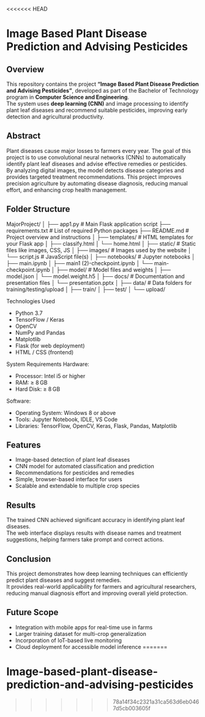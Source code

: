<<<<<<< HEAD
# Image Based Plant Disease Prediction and Advising Pesticides

## Overview
This repository contains the project **“Image Based Plant Disease Prediction and Advising Pesticides”**, developed as part of the Bachelor of Technology program in **Computer Science and Engineering**.  
The system uses **deep learning (CNN)** and image processing to identify plant leaf diseases and recommend suitable pesticides, improving early detection and agricultural productivity.

## Abstract
Plant diseases cause major losses to farmers every year. The goal of this project is to use convolutional neural networks (CNNs) to automatically identify plant leaf diseases and advise effective remedies or pesticides.  
By analyzing digital images, the model detects disease categories and provides targeted treatment recommendations. This project improves precision agriculture by automating disease diagnosis, reducing manual effort, and enhancing crop health management.

## Folder Structure
MajorProject/
│
├── app1.py                              # Main Flask application script
├── requirements.txt                     # List of required Python packages
├── README.md                           # Project overview and instructions
│
├── templates/                          # HTML templates for your Flask app
│   ├── classify.html
│   └── home.html
│
├── static/                             # Static files like images, CSS, JS
│   ├── images/                         # Images used by the website
│   └── script.js                      # JavaScript file(s)
│
├── notebooks/                         # Jupyter notebooks
│   ├── main.ipynb
│   ├── main1 (2)-checkpoint.ipynb
│   └── main-checkpoint.ipynb
│
├── model/                            # Model files and weights
│   ├── model.json
│   └── model.weight.h5
│
├── docs/                             # Documentation and presentation files
│   └── presentation.pptx
│
├── data/                             # Data folders for training/testing/upload
│   ├── train/
│   ├── test/
│   └── upload/


Technologies Used
- Python 3.7  
- TensorFlow / Keras  
- OpenCV  
- NumPy and Pandas  
- Matplotlib  
- Flask (for web deployment)  
- HTML / CSS (frontend)

System Requirements
Hardware:
- Processor: Intel i5 or higher  
- RAM: ≥ 8 GB  
- Hard Disk: ≥ 8 GB  

Software:
- Operating System: Windows 8 or above  
- Tools: Jupyter Notebook, IDLE, VS Code  
- Libraries: TensorFlow, OpenCV, Keras, Flask, Pandas, Matplotlib

## Features
- Image-based detection of plant leaf diseases  
- CNN model for automated classification and prediction  
- Recommendations for pesticides and remedies  
- Simple, browser-based interface for users  
- Scalable and extendable to multiple crop species  

## Results
The trained CNN achieved significant accuracy in identifying plant leaf diseases.  
The web interface displays results with disease names and treatment suggestions, helping farmers take prompt and correct actions.

## Conclusion
This project demonstrates how deep learning techniques can efficiently predict plant diseases and suggest remedies.  
It provides real-world applicability for farmers and agricultural researchers, reducing manual diagnosis effort and improving overall yield protection.

## Future Scope
- Integration with mobile apps for real-time use in farms  
- Larger training dataset for multi-crop generalization  
- Incorporation of IoT-based live monitoring  
- Cloud deployment for accessible model inference
=======
# Image-based-plant-disease-prediction-and-advising-pesticides
>>>>>>> 78a14f34c2321a31ca563d6eb0467d5cb003605f
